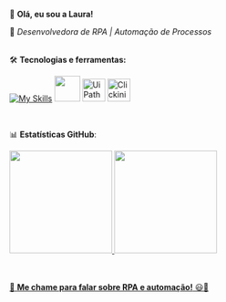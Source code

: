 👋 **Olá, eu sou a Laura!** 

🚀 *Desenvolvedora de RPA | Automação de Processos* <br><br>

🛠️ **Tecnologias e ferramentas:**<br>

[![My Skills](https://skillicons.dev/icons?i=py,selenium)](https://skillicons.dev) <img src="https://cdn.jsdelivr.net/gh/devicons/devicon@latest/icons/pandas/pandas-original-wordmark.svg" height="45" weight="45"/> <img src="https://companieslogo.com/img/orig/PATH-4f96bcbf.png?t=1720244493" alt="UiPath" height="40"/> <img src="https://clicknium.com/wp-content/uploads/2023/08/download.png" alt="Clickinium" height="40"/>

<br>

📊 **Estatísticas GitHub**:

<div>
<a href="https://github.com/laurabonilha">
<img loading="lazy" height="180em" src="https://github-readme-stats.vercel.app/api/top-langs/?username=laurabonilha&layout=compact&langs_count=7&theme=dracula"/>
<img loading="lazy" height="180em" src="https://github-readme-stats.vercel.app/api?username=laurabonilha&show_icons=true&theme=dracula&include_all_commits=true&count_private=true"/>
</div>

<br><br>
💬 **Me chame para falar sobre RPA e automação!** 😃🚀

